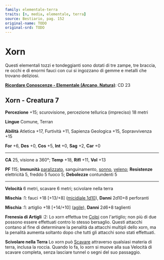 ```yaml
---
family: elementale-terra
traits: [n, media, elementale, terra]
source: Bestiario, pag. 152
original-name: TODO
original-srd: TODO
---
```


# Xorn

Questi elementali tozzi e tondeggianti sono dotati di tre zampe, tre braccia, re
occhi e di enormi fauci con cui si ingozzano di gemme e metalli che trovano
deliziosi.

**[Ricordare Conoscenze - Elementale (Arcano, Natura)](/azioni/abilita/ricordare-conoscenze)**:
CD 23

## Xorn - Creatura 7

**Percezione** +15; scurovisione, percezione tellurica (impreciso) 18 metri

**Lingue** Comune, Terran

**Abilità** Atletica +17, Furtività +11, Sapienza Geologica +15, Sopravvivenza
+15

**For** +6, **Des** +0, **Cos** +5, **Int** +0, **Sag** +2, **Car** +0

---

**CA** 25, visione a 360°; **Temp** +18, **Rifl** +11, **Vol** +13

**PF** 115; **Immunità** [paralizzato](/condizioni/paralizzato), sanguinamento,
[sonno](/tratti/sonno), [veleno](/tratti/veleno); **Resistenze** elettricità 5,
freddo 5 fuoco 5; **Debolezze** contundenti 5

---

**Velocità** 6 metri, scavare 6 metri; scivolare nella terra

**Mischia** :1: fauci +18 \[+13/+8] ([micidiale 1d10](/tratti/micidiale)),
**Danni** 2d10+8 perforanti

**Mischia** :1: artiglio +18 \[+14/+10] ([agile](/tratti/agile)), **Danni**
2d6+8 taglienti

**Frenesia di Artigli** :2: Lo xorn effettua tre [Colpi](/azioni/colpire) con
l'artiglio; non più di due possono essere effettuati contro lo stesso bersaglio.
Questi attacchi contano al fine di determinare la penalità da attacchi multipli
dello xorn, ma la penalità aumenta soltanto dopo che tutti gli attacchi sono
stati effettuati.

**Scivolare nella Terra** Lo xorn può [Scavare](/azioni/scavare) attraverso
qualsiasi materia di terra, inclusa la roccia. Quando lo fa, lo xorn si muove
alla sua Velocità di scavare completa, senza lasciare tunnel o segni del suo
passaggio.
